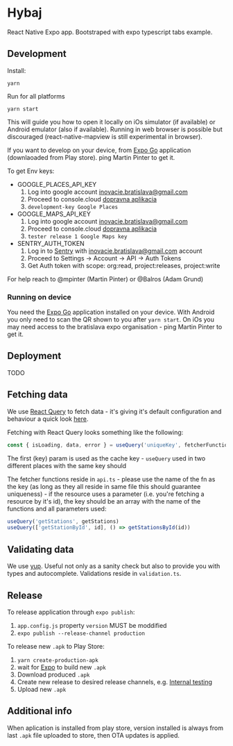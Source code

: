 # Hybaj

React Native Expo app. Bootstraped with expo typescript tabs example.

## Development

Install:

```
yarn
```

Run for all platforms

```
yarn start
```

This will guide you how to open it locally on iOs simulator (if available) or Android emulator (also if available). Running in web browser is possible but discouraged (react-native-mapview is still experimental in browser).

If you want to develop on your device, from [Expo Go](https://expo.io/client) application (downlaoaded from Play store). ping Martin Pinter to get it.

To get Env keys:

- GOOGLE_PLACES_API_KEY
  1. Log into google account inovacie.bratislava@gmail.com
  2. Proceed to console.cloud [dopravna aplikacia](https://console.cloud.google.com/google/maps-apis/credentials?pli=1&project=dopravna-aplikacia&folder=&organizationId=)
  3. `development-key Google Places`
- GOOGLE_MAPS_API_KEY
  1. Log into google account inovacie.bratislava@gmail.com
  2. Proceed to console.cloud [dopravna aplikacia](https://console.cloud.google.com/google/maps-apis/credentials?pli=1&project=dopravna-aplikacia&folder=&organizationId=)
  3. `tester release 1 Google Maps key`
- SENTRY_AUTH_TOKEN
  1. Log in to [Sentry](https://sentry.io/settings/account/api/auth-tokens/) with inovacie.bratislava@gmail.com account
  2. Proceed to Settings -> Account -> API -> Auth Tokens
  3. Get Auth token with scope: org:read, project:releases, project:write

For help reach to @mpinter (Martin Pinter) or @Balros (Adam Grund)

### Running on device

You need the [Expo Go](https://expo.io/client) application installed on your device. With Android you only need to scan the QR shown to you after `yarn start`. On iOs you may need access to the bratislava expo organisation - ping Martin Pinter to get it.

## Deployment

TODO

## Fetching data

We use [React Query](https://react-query.tanstack.com) to fetch data - it's giving it's default configuration and behaviour a quick look [here](https://react-query.tanstack.com/guides/important-defaults).

Fetching with React Query looks something like the following:

```ts
const { isLoading, data, error } = useQuery('uniqueKey', fetcherFunction)
```

The first (key) param is used as the cache key - `useQuery` used in two different places with the same key should

The fetcher functions reside in `api.ts` - please use the name of the fn as the key (as long as they all reside in same file this should guarantee uniqueness) - if the resource uses a parameter (i.e. you're fetching a resource by it's id), the key should be an array with the name of the functions and all parameters used:

```ts
useQuery('getStations', getStations)
useQuery(['getStationById', id], () => getStationsById(id))
```

## Validating data

We use [yup](https://github.com/jquense/yup). Useful not only as a sanity check but also to provide you with types and autocomplete. Validations reside in `validation.ts`.

## Release

To release application through `expo publish`:

1. `app.config.js` property `version` MUST be moddified
2. `expo publish --release-channel production`

To release new `.apk` to Play Store:

1. `yarn create-production-apk`
2. wait for [Expo](https://expo.dev/accounts/bratislava/projects/hybaj/builds) to build new `.apk`
3. Download produced `.apk`
4. Create new release to desired release channels, e.g. [Internal testing](https://play.google.com/console/u/1/developers/5957584533981072671/app/4975790424614272614/app-dashboard?timespan=thirtyDays)
5. Upload new `.apk`

## Additional info

When aplication is installed from play store, version installed is always from last `.apk` file uploaded to store, then OTA updates is applied.
